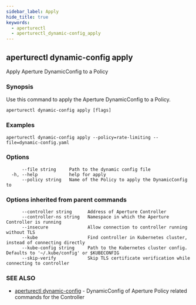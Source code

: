 ```yaml
---
sidebar_label: Apply
hide_title: true
keywords:
  - aperturectl
  - aperturectl_dynamic-config_apply
---
```


<!-- markdownlint-disable -->

## aperturectl dynamic-config apply

Apply Aperture DynamicConfig to a Policy

### Synopsis

Use this command to apply the Aperture DynamicConfig to a Policy.

```
aperturectl dynamic-config apply [flags]
```

### Examples

```
aperturectl dynamic-config apply --policy=rate-limiting --file=dynamic-config.yaml
```

### Options

```
      --file string     Path to the dynamic config file
  -h, --help            help for apply
      --policy string   Name of the Policy to apply the DynamicConfig to
```

### Options inherited from parent commands

```
      --controller string      Address of Aperture Controller
      --controller-ns string   Namespace in which the Aperture Controller is running
      --insecure               Allow connection to controller running without TLS
      --kube                   Find controller in Kubernetes cluster, instead of connecting directly
      --kube-config string     Path to the Kubernetes cluster config. Defaults to '~/.kube/config' or $KUBECONFIG
      --skip-verify            Skip TLS certificate verification while connecting to controller
```

### SEE ALSO

- [aperturectl dynamic-config](/reference/aperture-cli/aperturectl/dynamic-config/dynamic-config.md) - DynamicConfig of Aperture Policy related commands for the Controller
